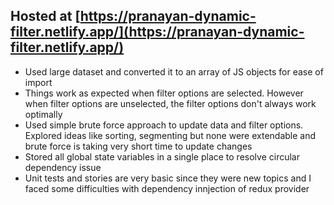 ## Hosted at [https://pranayan-dynamic-filter.netlify.app/](https://pranayan-dynamic-filter.netlify.app/)

- Used large dataset and converted it to an array of JS objects for ease of import
- Things work as expected when filter options are selected. However when filter options are unselected, the filter options don't always work optimally
- Used simple brute force approach to update data and filter options. Explored ideas like sorting, segmenting but none were extendable and brute force is taking very short time to update changes
- Stored all global state variables in a single place to resolve circular dependency issue
- Unit tests and stories are very basic since they were new topics and I faced some difficulties with dependency innjection of redux provider